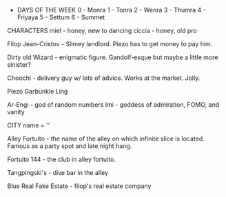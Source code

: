 * DAYS OF THE WEEK
0 - Monra
1 - Tonra
2 - Wenra
3 - Thumra
4 - Friyaya
5 - Settum
6 - Summet

CHARACTERS
miel - honey, new to dancing
ciccia - honey, old pro

Filop Jean-Cristov - Slimey landlord. Piezo has to get money to pay him.

Dirty old Wizard - enigmatic figure. Gandolf-esque but maybe a little more sinister?

Choochi - delivery guy w/ lots of advice. Works at the market. Jolly.

Piezo
Garbunkle
Ling

Ar-Engi - god of random numbers
Imi - goddess of admiration, FOMO, and vanity

CITY
name = ''

Alley Fortuito - the name of the alley on which infinite slice is located. Famous as a party spot and late night hang.

Fortuito 144 - the club in alley fortuito.

Tangpingski's - dive bar in the alley

Blue Real Fake Estate - filop's real estate company

